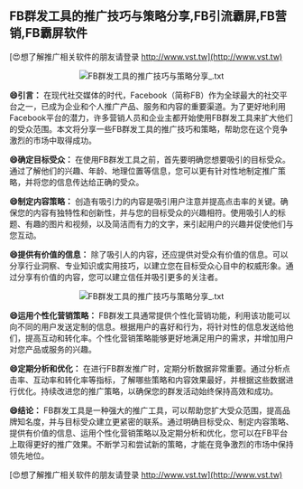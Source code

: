## **FB群发工具的推广技巧与策略分享,FB引流霸屏,FB营销,FB霸屏软件**

[😍想了解推广相关软件的朋友请登录 http://www.vst.tw](http://www.vst.tw)

 <center><img src="https://vst.tw/MP4/tuiguang/png/8.png" alt="FB群发工具的推广技巧与策略分享_.txt"></center>

**😄引言：**
在现代社交媒体的时代，Facebook（简称FB）作为全球最大的社交平台之一，已成为企业和个人推广产品、服务和内容的重要渠道。为了更好地利用Facebook平台的潜力，许多营销人员和企业主都开始使用FB群发工具来扩大他们的受众范围。本文将分享一些FB群发工具的推广技巧和策略，帮助您在这个竞争激烈的市场中取得成功。

**😄确定目标受众：**
在使用FB群发工具之前，首先要明确您想要吸引的目标受众。通过了解他们的兴趣、年龄、地理位置等信息，您可以更有针对性地制定推广策略，并将您的信息传达给正确的受众。

**😄制定内容策略：**
创造有吸引力的内容是吸引用户注意并提高点击率的关键。确保您的内容有独特性和创新性，并与您的目标受众的兴趣相符。使用吸引人的标题、有趣的图片和视频，以及简洁而有力的文字，来引起用户的兴趣并促使他们与您互动。

**😄提供有价值的信息：**
除了吸引人的内容，还应提供对受众有价值的信息。可以分享行业洞察、专业知识或实用技巧，以建立您在目标受众心目中的权威形象。通过分享有价值的内容，您可以建立信任并吸引更多的关注者。

 <center><img src="https://vst.tw/MP4/tuiguang/png/8.png" alt="FB群发工具的推广技巧与策略分享_.txt"></center>

**😄运用个性化营销策略：**
FB群发工具通常提供个性化营销功能，利用该功能可以向不同的用户发送定制的信息。根据用户的喜好和行为，将针对性的信息发送给他们，提高互动和转化率。个性化营销策略能够更好地满足用户的需求，并增加用户对您产品或服务的兴趣。

**😄定期分析和优化：**
在进行FB群发推广时，定期分析数据非常重要。通过分析点击率、互动率和转化率等指标，了解哪些策略和内容效果最好，并根据这些数据进行优化。持续改进您的推广策略，以确保您的群发活动始终保持高效和成功。

**😄结论：**
FB群发工具是一种强大的推广工具，可以帮助您扩大受众范围，提高品牌知名度，并与目标受众建立更紧密的联系。通过明确目标受众、制定内容策略、提供有价值的信息、运用个性化营销策略以及定期分析和优化，您可以在FB平台上取得更好的推广效果。不断学习和尝试新的策略，才能在竞争激烈的市场中保持领先地位。

[😍想了解推广相关软件的朋友请登录 http://www.vst.tw](http://www.vst.tw)



